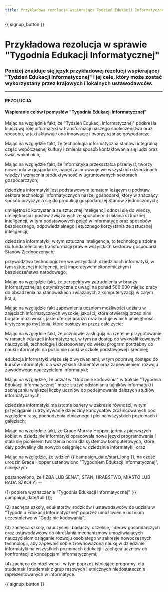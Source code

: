 ```yaml
---
title: Przykładowa rezolucja wspierająca Tydzień Edukacji Informatycznej i Godzinę Kodowania
---
```


{{ signup_button }}

# Przykładowa rezolucja w sprawie "Tygodnia Edukacji Informatycznej"

### Poniżej znajduje się język przykładowej rezolucji wspierającej "Tydzień Edukacji Informatycznej" i jej cele, który może zostać wykorzystany przez krajowych i lokalnych ustawodawców.

* * *

#### **REZOLUCJA**  


#### Wspieranie celów i pomysłów "Tygodnia Edukacji Informatycznej"

Mając na względnie fakt, że "Tydzień Edukacji Informatycznej" podkreśla kluczową rolę informatyki w transformacji naszego społeczeństwa oraz sposobu, w jaki aktywuje ona innowację i tworzy szanse gospodarcze.

Mając na względzie fakt, że technologia informatyczna stanowi integralną część współczesnej kultury i zmienia sposób kontaktowania się ludzi oraz świat wokół nich;

Mając na względzie fakt, że informatyka przekształca przemysł, tworzy nowe pola w gospodarce, napędza innowacje we wszystkich dziedzinach wiedzy i wzmacnia produktywność w ugruntowanych sektorach gospodarczych;

dziedzina informatyki jest podstawowym tematem leżącym u podstaw sektora technologii informatycznych naszej gospodarki, który w znaczący sposób przyczynia się do produkcji gospodarczej Stanów Zjednoczonych;

umiejętność korzystania ze sztucznej inteligencji odnosi się do wiedzy, umiejętności i postaw związanych ze sposobem działania sztucznej inteligencji, w tym podstawowych pojęć w informatyce oraz sposobów bezpiecznego, odpowiedzialnego i etycznego korzystania ze sztucznej inteligencji;

dziedzina informatyki, w tym sztuczna inteligencja, to technologie zdolne do fundamentalnej transformacji prawie wszystkich sektorów gospodarki Stanów Zjednoczonych;

przywództwo technologiczne we wszystkich dziedzinach informatyki, w tym sztucznej inteligencji, jest imperatywem ekonomicznym i bezpieczeństwa narodowego;

Mając na względzie fakt, że perspektywy zatrudnienia w branży informatycznej są optymistyczne z uwagi na ponad 500 000 miejsc pracy do obsadzenia na stanowiskach związanych z komputeryzacją w całym kraju;

Mając na względzie fakt zapewnienia uczniom możliwości udziału w zajęciach informatycznych wysokiej jakości, które otwierają przed nimi bogate możliwości, jakie oferuje branża oraz buduje w nich umiejętność krytycznego myślenia, które posłuży im przez całe życie;

Mając na względnie fakt, że uczniowie zasługują na rzetelne przygotowanie w ramach edukacji informatycznej, w tym na dostęp do wykwalifikowanych nauczycieli, technologię i dostosowany do wieku program potrzebny do nauki informatyki na poziomie nauki w szkole podstawowej i średniej;

edukacja informatyki wiąże się z wyzwaniami, w tym poprawą dostępu do kursów informatyki dla wszystkich studentów oraz zapewnieniem rozwoju zawodowego nauczycielom informatyki;

Mając na względzie, że udział w "Godzinie kodowania" w trakcie "Tygodnia Edukacji Informatycznej" może służyć odsłanianiu tajników informatyki i zachęcaniu większej liczby uczniów do podejmowania dalszych studiów informatycznych;

dziedzina informatyki ma istotne bariery w zakresie równości, w tym przyciąganie i utrzymywanie dziedziny kandydatów zróżnicowanych pod względem rasy, pochodzenia etnicznego i płci na wszystkich poziomach i gałęziach;

Mając na względnie fakt, że Grace Murray Hopper, jedna z pierwszych kobiet w dziedzinie informatyki opracowała nowe języki programowania i stała się pionierem tworzenia norm dla systemów komputerowych, które dały podwaliny dla nowych osiągnięć w dziedzinie informatyki; oraz

Mając na względzie, że tydzień {{ campaign_date/start_long }}, na cześć urodzin Grace Hopper ustanowiono "Tygodniem Edukacji Informatycznej", niniejszym <br />

postanowiono, że (IZBA LUB SENAT, STAN, HRABSTWO, MIASTO LUB RADA SZKOŁY) --

(1) popiera wyznaczenie "Tygodnia Edukacji Informatycznej" ({{ campaign_date/full }});

(2) zachęca szkoły, edukatorów, rodziców i ustawodawców do udziału w "Tygodniu Edukacji Informatycznej" poprzez umożliwienie uczniom uczestnictwo w "Godzinie kodowania";

(3) zachęca szkoły, nauczycieli, badaczy, uczelnie, liderów gospodarczych oraz ustawodawców do określania mechanizmów umożliwiających nauczycielom osiąganie rozwoju osobistego w zakresie nowoczesnych technologii, aby zapewnić sobie zrównoważoną naukę w dziedzinie informatyki na wszystkich poziomach edukacji i zachęca uczniów do konfrontacji z koncepcjami informatycznymi;

(4) zachęca do możliwości, w tym poprzez istniejące programy, dla studentek i studentek z grup rasowych i etnicznych niedostatecznie reprezentowanych w informatyce.

{{ signup_button }}